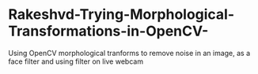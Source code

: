 # Rakeshvd-Trying-Morphological-Transformations-in-OpenCV-
Using OpenCV morphological tranforms to remove noise in an image, as a face filter and using filter on live webcam
